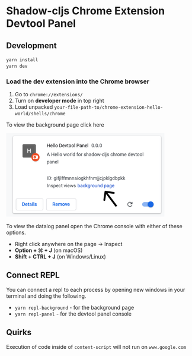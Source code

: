 # Shadow-cljs Chrome Extension Devtool Panel


## Development

```bash
yarn install
yarn dev
```

### Load the dev extension into the Chrome browser

1. Go to `chrome://extensions/`
2. Turn on **developer mode** in top right
3. Load unpacked `your-file-path-to/chrome-extension-hello-world/shells/chrome`


To view the background page click here

![Hello World Extension background page](images/chrome-extension.png)

To view the datalog panel open the Chrome console with either of these options.
- Right click anywhere on the page -> Inspect
- **Option + ⌘ + J**   (on macOS)
- **Shift + CTRL + J** (on Windows/Linux)

## Connect REPL

You can connect a repl to each process by opening new windows in your terminal and doing the following.


- `yarn repl-background` - for the background page
- `yarn repl-panel` - for the devtool panel console

## Quirks

Execution of code inside of `content-script` will not run on `www.google.com`